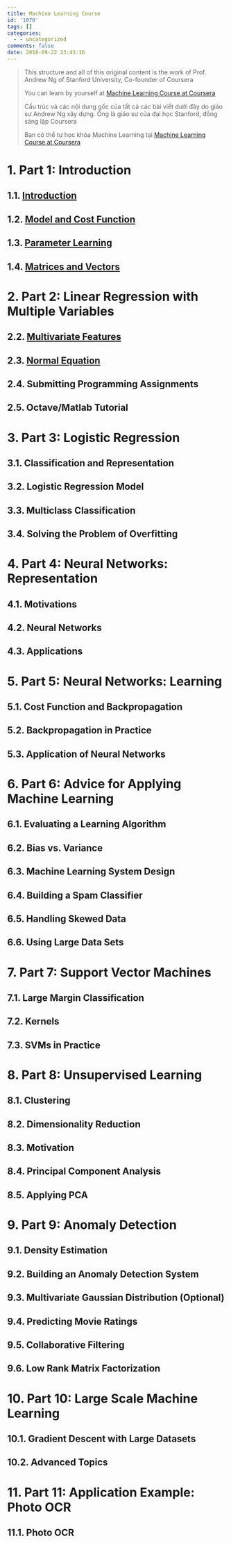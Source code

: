 ```yaml
---
title: Machine Learning Course
id: '1070'
tags: []
categories:
  - - uncategorized
comments: false
date: 2018-09-22 23:43:16
---
```


> This structure and all of this original content is the work of Prof. Andrew Ng of Stanford University, Co-founder of Coursera
> 
> You can learn by yourself at [Machine Learning Course at Coursera](https://www.coursera.org/learn/machine-learning/home/info)
> 
> Cấu trúc và các nội dung gốc của tất cả các bài viết dưới đây do giáo sư Andrew Ng xây dựng. Ông là giáo sư của đại học Stanford, đồng sáng lập Coursera
> 
> Bạn có thể tự học khóa Machine Learning tại [Machine Learning Course at Coursera](https://www.coursera.org/learn/machine-learning/home/info)

# 1\. Part 1: Introduction

## 1.1. [Introduction](https://coding4food.net/2018/09/14/20180914-machine-learning-introduction/)

## 1.2. [Model and Cost Function](https://coding4food.net/2018/09/22/20180916-ml-model-and-cost-function/)

## 1.3. [Parameter Learning](https://coding4food.net/2018/09/27/machine-learning-parameter-learning/)

## 1.4. [Matrices and Vectors](https://coding4food.net/2018/10/01/machine-learning-matrices-and-vectors/)

# 2\. Part 2: Linear Regression with Multiple Variables

## 2.2. [Multivariate Features](https://coding4food.net/2018/10/03/machine-learning-2-1-multiple-features/)

## 2.3. [Normal Equation](https://coding4food.net/2018/10/09/machine-learning-2-2-normal-equation/)

## 2.4. Submitting Programming Assignments

## 2.5. Octave/Matlab Tutorial

# 3\. Part 3: Logistic Regression

## 3.1. Classification and Representation

## 3.2. Logistic Regression Model

## 3.3. Multiclass Classification

## 3.4. Solving the Problem of Overfitting

# 4\. Part 4: Neural Networks: Representation

## 4.1. Motivations

## 4.2. Neural Networks

## 4.3. Applications

# 5\. Part 5: Neural Networks: Learning

## 5.1. Cost Function and Backpropagation

## 5.2. Backpropagation in Practice

## 5.3. Application of Neural Networks

# 6\. Part 6: Advice for Applying Machine Learning

## 6.1. Evaluating a Learning Algorithm

## 6.2. Bias vs. Variance

## 6.3. Machine Learning System Design

## 6.4. Building a Spam Classifier

## 6.5. Handling Skewed Data

## 6.6. Using Large Data Sets

# 7\. Part 7: Support Vector Machines

## 7.1. Large Margin Classification

## 7.2. Kernels

## 7.3. SVMs in Practice

# 8\. Part 8: Unsupervised Learning

## 8.1. Clustering

## 8.2. Dimensionality Reduction

## 8.3. Motivation

## 8.4. Principal Component Analysis

## 8.5. Applying PCA

# 9\. Part 9: Anomaly Detection

## 9.1. Density Estimation

## 9.2. Building an Anomaly Detection System

## 9.3. Multivariate Gaussian Distribution (Optional)

## 9.4. Predicting Movie Ratings

## 9.5. Collaborative Filtering

## 9.6. Low Rank Matrix Factorization

# 10\. Part 10: Large Scale Machine Learning

## 10.1. Gradient Descent with Large Datasets

## 10.2. Advanced Topics

# 11\. Part 11: Application Example: Photo OCR

## 11.1. Photo OCR